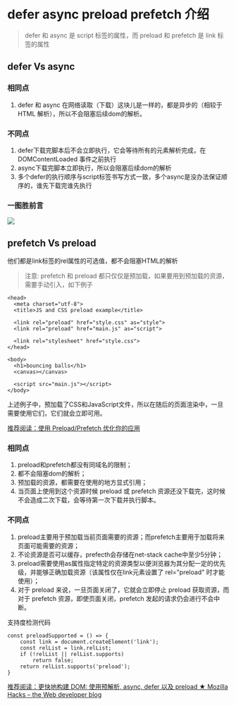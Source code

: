 # defer async preload prefetch 介绍

>defer 和 async 是 script 标签的属性，而 preload 和 prefetch 是 link 标签的属性

## defer Vs async

### 相同点
1. defer 和 async 在网络读取（下载）这块儿是一样的，都是异步的（相较于 HTML 解析），所以不会阻塞后续dom的解析。

### 不同点
1. defer下载完脚本后不会立即执行，它会等待所有的元素解析完成，在 DOMContentLoaded 事件之前执行
2. async下载完脚本立即执行，所以会阻塞后续dom的解析
3. 多个defer的执行顺序与script标签书写方式一致，多个async是没办法保证顺序的，谁先下载完谁先执行

### 一图胜前言

<img src="./img/01-01.png" />

## prefetch Vs preload

他们都是link标签的rel属性的可选值，都不会阻塞HTML的解析
> 注意: prefetch 和 preload 都只仅仅是预加载，如果要用到预加载的资源，需要手动引入，如下例子

```
<head>
  <meta charset="utf-8">
  <title>JS and CSS preload example</title>

  <link rel="preload" href="style.css" as="style">
  <link rel="preload" href="main.js" as="script">

  <link rel="stylesheet" href="style.css">
</head>

<body>
  <h1>bouncing balls</h1>
  <canvas></canvas>

  <script src="main.js"></script>
</body>
```

上述例子中，预加载了CSS和JavaScript文件，所以在随后的页面渲染中，一旦需要使用它们，它们就会立即可用。

[推荐阅读：使用 Preload/Prefetch 优化你的应用](https://zhuanlan.zhihu.com/p/48521680)


### 相同点
1. preload和prefetch都没有同域名的限制；
2. 都不会阻塞dom的解析；
3. 预加载的资源，都需要在使用的地方显式引用；
4. 当页面上使用到这个资源时候 preload 或 prefetch 资源还没下载完，这时候不会造成二次下载，会等待第一次下载并执行脚本。

### 不同点
1. preload主要用于预加载当前页面需要的资源；而prefetch主要用于加载将来页面可能需要的资源；
2. 不论资源是否可以缓存，prefecth会存储在net-stack cache中至少5分钟；
3. preload需要使用as属性指定特定的资源类型以便浏览器为其分配一定的优先级，并能够正确加载资源（该属性仅在link元素设置了 rel="preload" 时才能使用）；
4. 对于 preload 来说，一旦页面关闭了，它就会立即停止 preload 获取资源，而对于 prefetch 资源，即使页面关闭，prefetch 发起的请求仍会进行不会中断。



支持度检测代码

```
const preloadSupported = () => {
	const link = document.createElement('link');
	const relList = link.relList;
	if (!relList || relList.supports)
		return false;
	return relList.supports('preload');
}
```

[推荐阅读：更快地构建 DOM: 使用预解析, async, defer 以及 preload ★ Mozilla Hacks – the Web developer blog](https://www.zcfy.cc/article/4224)